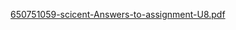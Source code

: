 [650751059-scicent-Answers-to-assignment-U8.pdf](https://github.com/user-attachments/files/17272531/650751059-scicent-Answers-to-assignment-U8.pdf)
